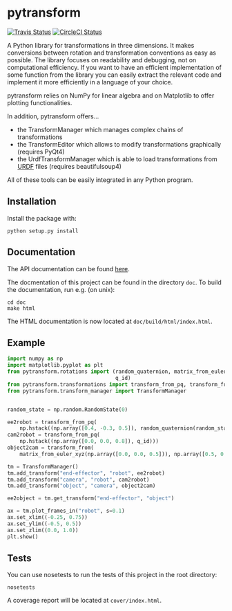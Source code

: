 # pytransform

[![Travis Status](https://travis-ci.org/rock-learning/pytransform.svg?branch=master)](https://travis-ci.org/rock-learning/pytransform)
[![CircleCI Status](https://circleci.com/gh/rock-learning/pytransform/tree/master.svg?style=shield&circle-token=:circle-token)](https://circleci.com/gh/rock-learning/pytransform)

A Python library for transformations in three dimensions. It makes conversions
between rotation and transformation conventions as easy as possible. The
library focuses on readability and debugging, not on computational efficiency.
If you want to have an efficient implementation of some function from the
library you can easily extract the relevant code and implement it more
efficiently in a language of your choice.

pytransform relies on NumPy for linear algebra and on Matplotlib to offer
plotting functionalities.

In addition, pytransform offers...

* the TransformManager which manages complex chains of transformations
* the TransformEditor which allows to modify transformations graphically
  (requires PyQt4)
* the UrdfTransformManager which is able to load transformations from
  [URDF](http://wiki.ros.org/urdf) files (requires beautifulsoup4)

All of these tools can be easily integrated in any Python program.

## Installation

Install the package with:

    python setup.py install

## Documentation

The API documentation can be found
[here](https://rock-learning.github.io/pytransform/).

The docmentation of this project can be found in the directory `doc`. To
build the documentation, run e.g. (on unix):

    cd doc
    make html

The HTML documentation is now located at `doc/build/html/index.html`.

## Example

```python
import numpy as np
import matplotlib.pyplot as plt
from pytransform.rotations import (random_quaternion, matrix_from_euler_xyz,
                                   q_id)
from pytransform.transformations import transform_from_pq, transform_from
from pytransform.transform_manager import TransformManager


random_state = np.random.RandomState(0)

ee2robot = transform_from_pq(
    np.hstack((np.array([0.4, -0.3, 0.5]), random_quaternion(random_state))))
cam2robot = transform_from_pq(
    np.hstack((np.array([0.0, 0.0, 0.8]), q_id)))
object2cam = transform_from(
    matrix_from_euler_xyz(np.array([0.0, 0.0, 0.5])), np.array([0.5, 0.1, 0.1]))

tm = TransformManager()
tm.add_transform("end-effector", "robot", ee2robot)
tm.add_transform("camera", "robot", cam2robot)
tm.add_transform("object", "camera", object2cam)

ee2object = tm.get_transform("end-effector", "object")

ax = tm.plot_frames_in("robot", s=0.1)
ax.set_xlim((-0.25, 0.75))
ax.set_ylim((-0.5, 0.5))
ax.set_zlim((0.0, 1.0))
plt.show()
```

## Tests

You can use nosetests to run the tests of this project in the root directory:

    nosetests

A coverage report will be located at `cover/index.html`.
